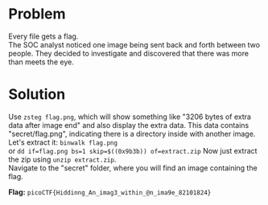 # Problem
Every file gets a flag.  
The SOC analyst noticed one image being sent back and forth between two people. They decided to investigate and discovered that there was more than meets the eye.

# Solution
Use `zsteg flag.png`, which will show something like "3206 bytes of extra data after image end" and also display the extra data. This data contains "secret/flag.png", indicating there is a directory inside with another image.
Let's extract it:
`binwalk flag.png`  
or
`dd if=flag.png bs=1 skip=$((0x9b3b)) of=extract.zip`
Now just extract the zip using `unzip extract.zip`.  
Navigate to the "secret" folder, where you will find an image containing the flag.

**Flag:** `picoCTF{Hiddinng_An_imag3_within_@n_ima9e_82101824}`

